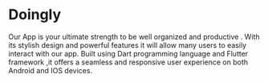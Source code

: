 # Doingly
Our App is your ultimate strength to be well organized and productive . With its stylish design and powerful features it will allow many users to easily interact with our app. Built using Dart programming language and Flutter framework ,it offers a seamless and responsive user experience on both Android and IOS devices.
